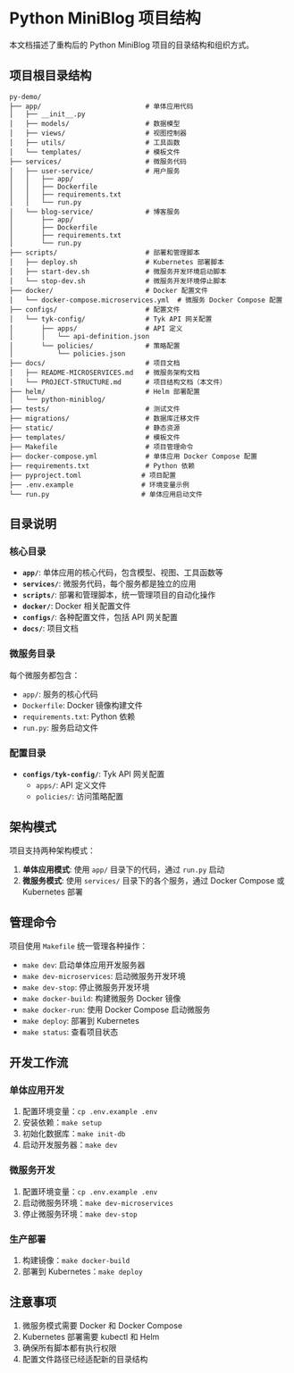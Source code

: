 # Python MiniBlog 项目结构

本文档描述了重构后的 Python MiniBlog 项目的目录结构和组织方式。

## 项目根目录结构

```
py-demo/
├── app/                          # 单体应用代码
│   ├── __init__.py
│   ├── models/                   # 数据模型
│   ├── views/                    # 视图控制器
│   ├── utils/                    # 工具函数
│   └── templates/                # 模板文件
├── services/                     # 微服务代码
│   ├── user-service/             # 用户服务
│   │   ├── app/
│   │   ├── Dockerfile
│   │   ├── requirements.txt
│   │   └── run.py
│   └── blog-service/             # 博客服务
│       ├── app/
│       ├── Dockerfile
│       ├── requirements.txt
│       └── run.py
├── scripts/                      # 部署和管理脚本
│   ├── deploy.sh                 # Kubernetes 部署脚本
│   ├── start-dev.sh              # 微服务开发环境启动脚本
│   └── stop-dev.sh               # 微服务开发环境停止脚本
├── docker/                       # Docker 配置文件
│   └── docker-compose.microservices.yml  # 微服务 Docker Compose 配置
├── configs/                      # 配置文件
│   └── tyk-config/               # Tyk API 网关配置
│       ├── apps/                 # API 定义
│       │   └── api-definition.json
│       └── policies/             # 策略配置
│           └── policies.json
├── docs/                         # 项目文档
│   ├── README-MICROSERVICES.md   # 微服务架构文档
│   └── PROJECT-STRUCTURE.md      # 项目结构文档（本文件）
├── helm/                         # Helm 部署配置
│   └── python-miniblog/
├── tests/                        # 测试文件
├── migrations/                   # 数据库迁移文件
├── static/                       # 静态资源
├── templates/                    # 模板文件
├── Makefile                      # 项目管理命令
├── docker-compose.yml            # 单体应用 Docker Compose 配置
├── requirements.txt              # Python 依赖
├── pyproject.toml               # 项目配置
├── .env.example                 # 环境变量示例
└── run.py                       # 单体应用启动文件
```

## 目录说明

### 核心目录

- **`app/`**: 单体应用的核心代码，包含模型、视图、工具函数等
- **`services/`**: 微服务代码，每个服务都是独立的应用
- **`scripts/`**: 部署和管理脚本，统一管理项目的自动化操作
- **`docker/`**: Docker 相关配置文件
- **`configs/`**: 各种配置文件，包括 API 网关配置
- **`docs/`**: 项目文档

### 微服务目录

每个微服务都包含：
- `app/`: 服务的核心代码
- `Dockerfile`: Docker 镜像构建文件
- `requirements.txt`: Python 依赖
- `run.py`: 服务启动文件

### 配置目录

- **`configs/tyk-config/`**: Tyk API 网关配置
  - `apps/`: API 定义文件
  - `policies/`: 访问策略配置

## 架构模式

项目支持两种架构模式：

1. **单体应用模式**: 使用 `app/` 目录下的代码，通过 `run.py` 启动
2. **微服务模式**: 使用 `services/` 目录下的各个服务，通过 Docker Compose 或 Kubernetes 部署

## 管理命令

项目使用 `Makefile` 统一管理各种操作：

- `make dev`: 启动单体应用开发服务器
- `make dev-microservices`: 启动微服务开发环境
- `make dev-stop`: 停止微服务开发环境
- `make docker-build`: 构建微服务 Docker 镜像
- `make docker-run`: 使用 Docker Compose 启动微服务
- `make deploy`: 部署到 Kubernetes
- `make status`: 查看项目状态

## 开发工作流

### 单体应用开发

1. 配置环境变量：`cp .env.example .env`
2. 安装依赖：`make setup`
3. 初始化数据库：`make init-db`
4. 启动开发服务器：`make dev`

### 微服务开发

1. 配置环境变量：`cp .env.example .env`
2. 启动微服务环境：`make dev-microservices`
3. 停止微服务环境：`make dev-stop`

### 生产部署

1. 构建镜像：`make docker-build`
2. 部署到 Kubernetes：`make deploy`

## 注意事项

1. 微服务模式需要 Docker 和 Docker Compose
2. Kubernetes 部署需要 kubectl 和 Helm
3. 确保所有脚本都有执行权限
4. 配置文件路径已经适配新的目录结构